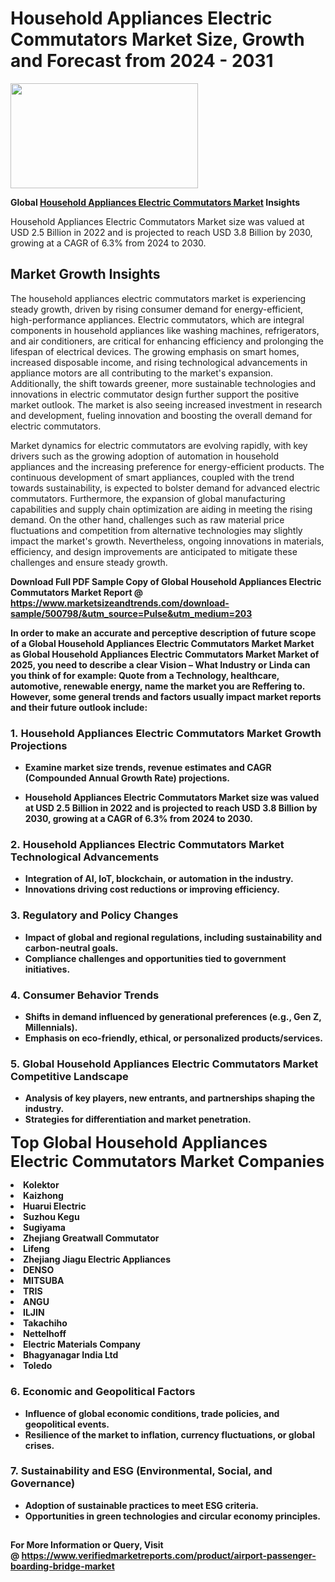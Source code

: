 <H1>Household Appliances Electric Commutators Market Size, Growth and Forecast from 2024 - 2031</H1><img class="aligncenter size-medium wp-image-584254" src="https://thirdeyenews.in/wp-content/uploads/2024/09/Global-Market-Research-300x168.jpeg" alt="" width="300" height="168" /><p><strong>Global&nbsp;<a href="https://www.marketsizeandtrends.com/download-sample/500798/&amp;utm_source=Pulse&amp;utm_medium=203">Household Appliances Electric Commutators Market</a> Insights</strong></p><p>Household Appliances Electric Commutators Market size was valued at USD 2.5 Billion in 2022 and is projected to reach USD 3.8 Billion by 2030, growing at a CAGR of 6.3% from 2024 to 2030.</p><p><h2>Market Growth Insights</h2> <p>The household appliances electric commutators market is experiencing steady growth, driven by rising consumer demand for energy-efficient, high-performance appliances. Electric commutators, which are integral components in household appliances like washing machines, refrigerators, and air conditioners, are critical for enhancing efficiency and prolonging the lifespan of electrical devices. The growing emphasis on smart homes, increased disposable income, and rising technological advancements in appliance motors are all contributing to the market's expansion. Additionally, the shift towards greener, more sustainable technologies and innovations in electric commutator design further support the positive market outlook. The market is also seeing increased investment in research and development, fueling innovation and boosting the overall demand for electric commutators.</p> <p><strong></strong></p> <p>Market dynamics for electric commutators are evolving rapidly, with key drivers such as the growing adoption of automation in household appliances and the increasing preference for energy-efficient products. The continuous development of smart appliances, coupled with the trend towards sustainability, is expected to bolster demand for advanced electric commutators. Furthermore, the expansion of global manufacturing capabilities and supply chain optimization are aiding in meeting the rising demand. On the other hand, challenges such as raw material price fluctuations and competition from alternative technologies may slightly impact the market's growth. Nevertheless, ongoing innovations in materials, efficiency, and design improvements are anticipated to mitigate these challenges and ensure steady growth.</p> <p><strong></p><p><span class=""><strong>Download Full PDF Sample Copy of Global Household Appliances Electric Commutators Market Report</strong> @ <a href="https://www.marketsizeandtrends.com/download-sample/500798/&amp;utm_source=Pulse&amp;utm_medium=203" target="_blank">https://www.marketsizeandtrends.com/download-sample/500798/&amp;utm_source=Pulse&amp;utm_medium=203</a></span></p><p>In order to make an accurate and perceptive description of future scope of a Global&nbsp;Household Appliances Electric Commutators Market Market as Global&nbsp;Household Appliances Electric Commutators Market Market of 2025, you need to describe a clear Vision &ndash; What Industry or Linda can you think of for example: Quote from a Technology, healthcare, automotive, renewable energy, name the market you are Reffering to. However, some general trends and factors usually impact market reports and their future outlook include:</p><h3>1.&nbsp;<strong>Household Appliances Electric Commutators Market Growth Projections</strong></h3><ul><li>Examine market size trends, revenue estimates and CAGR (Compounded Annual Growth Rate) projections.</li><li><p>Household Appliances Electric Commutators Market size was valued at USD 2.5 Billion in 2022 and is projected to reach USD 3.8 Billion by 2030, growing at a CAGR of 6.3% from 2024 to 2030.</p></li></ul><h3>2.&nbsp;<strong>Household Appliances Electric Commutators Market Technological Advancements</strong></h3><ul><li>Integration of AI, IoT, blockchain, or automation in the industry.</li><li>Innovations driving cost reductions or improving efficiency.</li></ul><h3>3.&nbsp;<strong>Regulatory and Policy Changes</strong></h3><ul><li>Impact of global and regional regulations, including sustainability and carbon-neutral goals.</li><li>Compliance challenges and opportunities tied to government initiatives.</li></ul><h3>4.&nbsp;<strong>Consumer Behavior Trends</strong></h3><ul><li>Shifts in demand influenced by generational preferences (e.g., Gen Z, Millennials).</li><li>Emphasis on eco-friendly, ethical, or personalized products/services.</li></ul><h3>5.&nbsp;<strong>Global Household Appliances Electric Commutators Market Competitive Landscape</strong></h3><ul><li>Analysis of key players, new entrants, and partnerships shaping the industry.</li><li>Strategies for differentiation and market penetration.</li></ul><p data-pm-slice="1 1 []"><span style="color: inherit; font-family: inherit; font-size: 25px;">Top Global Household Appliances Electric Commutators Market Companies</span></p><div class="" data-test-id=""><p><li>Kolektor</li><li> Kaizhong</li><li> Huarui Electric</li><li> Suzhou Kegu</li><li> Sugiyama</li><li> Zhejiang Greatwall Commutator</li><li> Lifeng</li><li> Zhejiang Jiagu Electric Appliances</li><li> DENSO</li><li> MITSUBA</li><li> TRIS</li><li> ANGU</li><li> ILJIN</li><li> Takachiho</li><li> Nettelhoff</li><li> Electric Materials Company</li><li> Bhagyanagar India Ltd</li><li> Toledo</li></p></div><h3>6.&nbsp;<strong>Economic and Geopolitical Factors</strong></h3><ul><li>Influence of global economic conditions, trade policies, and geopolitical events.</li><li>Resilience of the market to inflation, currency fluctuations, or global crises.</li></ul><h3>7.&nbsp;<strong>Sustainability and ESG (Environmental, Social, and Governance)</strong></h3><ul><li>Adoption of sustainable practices to meet ESG criteria.</li><li>Opportunities in green technologies and circular economy principles.</li></ul><h2><strong style="font-size: 14px;">For More Information or Query, Visit @&nbsp;</strong><a style="background-color: #ffffff; font-size: 14px;" href="https://www.marketsizeandtrends.com/report/household-appliances-electric-commutators-market/" target="_blank">https://www.verifiedmarketreports.com/product/airport-passenger-boarding-bridge-market</a></h2>
